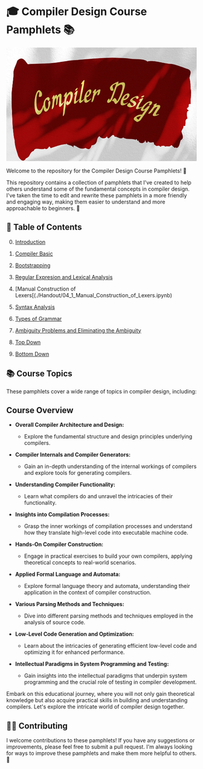 

# 🎓 Compiler Design Course Pamphlets 📚

<img src="Handout/pictures/compiler-readme.jpg" height="300" width="1200" />

Welcome to the repository for the Compiler Design Course Pamphlets! 🎉

This repository contains a collection of pamphlets that I've created to help others understand some of the fundamental concepts in compiler design. I've taken the time to edit and rewrite these pamphlets in a more friendly and engaging way, making them easier to understand and more approachable to beginners. 📝

## 📖 Table of Contents

00. [Introduction](./Handout/00_Introduction.ipynb)

01. [Compiler Basic](./Handout/01_Compiler-Basic.ipynb)

02. [Bootstrapping](./Handout/02_Bootstrapping.ipynb)

03. [Regular Expresion and Lexical Analysis](./Handout/03_Regular-Expressions-and-Lexical-Analysis.ipynb)

04. [Manual Construction of Lexers[(./Handout/04_1_Manual_Construction_of_Lexers.ipynb)

05. [Syntax Analysis](./Handout/08_Syntax-Analysis.ipynb)

06. [Types of Grammar](./Handout/09_Types-of-Grammar.ipynb)

07. [Ambiguity Problems and Eliminating the Ambiguity](./Handout/06_Ambiguity-Problems-and-Eliminating-the-Ambiguity.ipynb)

08. [Top Down](./Handout/07_Top-down.ipynb)

09. [Bottom Down](./Handout/08_Bottom-down.ipynb)


## 📚 Course Topics

These pamphlets cover a wide range of topics in compiler design, including:

## Course Overview


- **Overall Compiler Architecture and Design:**
  - Explore the fundamental structure and design principles underlying compilers.

- **Compiler Internals and Compiler Generators:**
  - Gain an in-depth understanding of the internal workings of compilers and explore tools for generating compilers.

- **Understanding Compiler Functionality:**
  - Learn what compilers do and unravel the intricacies of their functionality.

- **Insights into Compilation Processes:**
  - Grasp the inner workings of compilation processes and understand how they translate high-level code into executable machine code.

- **Hands-On Compiler Construction:**
  - Engage in practical exercises to build your own compilers, applying theoretical concepts to real-world scenarios.

- **Applied Formal Language and Automata:**
  - Explore formal language theory and automata, understanding their application in the context of compiler construction.

- **Various Parsing Methods and Techniques:**
  - Dive into different parsing methods and techniques employed in the analysis of source code.

- **Low-Level Code Generation and Optimization:**
  - Learn about the intricacies of generating efficient low-level code and optimizing it for enhanced performance.

- **Intellectual Paradigms in System Programming and Testing:**
  - Gain insights into the intellectual paradigms that underpin system programming and the crucial role of testing in compiler development.

Embark on this educational journey, where you will not only gain theoretical knowledge but also acquire practical skills in building and understanding compilers. Let's explore the intricate world of compiler design together.


## 👩‍💻 Contributing

I welcome contributions to these pamphlets! If you have any suggestions or improvements, please feel free to submit a pull request. I'm always looking for ways to improve these pamphlets and make them more helpful to others. 🙌
